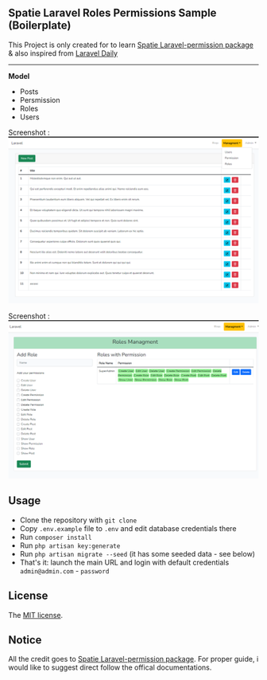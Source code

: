 ## Spatie Laravel Roles Permissions Sample (Boilerplate) 

This Project is only created for to learn [Spatie Laravel-permission package](https://github.com/spatie/laravel-permission) & also inspired from [Laravel Daily](https://laraveldaily.com)

- - - - -
**Model**
* Posts 
* Persmission
* Roles 
* Users 

Screenshot : 
![Roles Permissions screenshot](./laravel-roles-permission.png)

Screenshot :
![Roles Permissions screenshot](./laravel-roles-permission-2.png)


## Usage

- Clone the repository with `git clone`
- Copy `.env.example` file to `.env` and edit database credentials there
- Run `composer install`
- Run `php artisan key:generate`
- Run `php artisan migrate --seed` (it has some seeded data - see below)
- That's it: launch the main URL and login with default credentials `admin@admin.com` - `password`


## License

The [MIT license](http://opensource.org/licenses/MIT).

## Notice
All the credit goes to [Spatie Laravel-permission package](https://github.com/spatie/laravel-permission). For proper guide, i would like to suggest direct follow the offical documentations.

